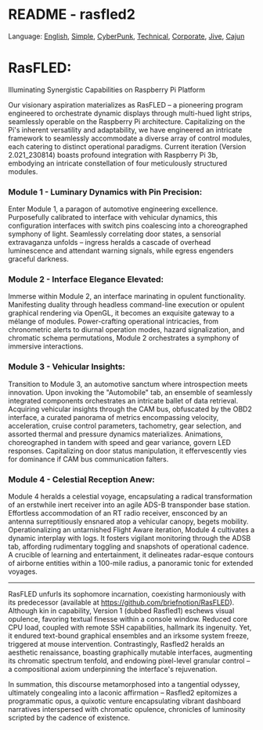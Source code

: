 # README - rasfled2

Language: [English](https://github.com/briefnotion/rasfled2/blob/main/README.md), [Simple](https://github.com/briefnotion/rasfled2/blob/main/README.simple.md), [CyberPunk](https://github.com/briefnotion/rasfled2/blob/main/README.cyberpunk.md), [Technical](https://github.com/briefnotion/rasfled2/blob/main/README.technical.md), [Corporate](https://github.com/briefnotion/rasfled2/blob/main/README.corporate%20language.md), [Jive](https://github.com/briefnotion/rasfled2/blob/main/README.jive.md), [Cajun](https://github.com/briefnotion/rasfled2/blob/main/README.cajun.md)

# RasFLED: 
Illuminating Synergistic Capabilities on Raspberry Pi Platform

Our visionary aspiration materializes as RasFLED – a pioneering program engineered to orchestrate dynamic displays through multi-hued light strips, seamlessly operable on the Raspberry Pi architecture. Capitalizing on the Pi's inherent versatility and adaptability, we have engineered an intricate framework to seamlessly accommodate a diverse array of control modules, each catering to distinct operational paradigms. Current iteration (Version 2.021_230814) boasts profound integration with Raspberry Pi 3b, embodying an intricate constellation of four meticulously structured modules.

### Module 1 - Luminary Dynamics with Pin Precision:
Enter Module 1, a paragon of automotive engineering excellence. Purposefully calibrated to interface with vehicular dynamics, this configuration interfaces with switch pins coalescing into a choreographed symphony of light. Seamlessly correlating door states, a sensorial extravaganza unfolds – ingress heralds a cascade of overhead luminescence and attendant warning signals, while egress engenders graceful darkness.

### Module 2 - Interface Elegance Elevated:
Immerse within Module 2, an interface marinating in opulent functionality. Manifesting duality through headless command-line execution or opulent graphical rendering via OpenGL, it becomes an exquisite gateway to a mélange of modules. Power-crafting operational intricacies, from chronometric alerts to diurnal operation modes, hazard signalization, and chromatic schema permutations, Module 2 orchestrates a symphony of immersive interactions.

### Module 3 - Vehicular Insights:
Transition to Module 3, an automotive sanctum where introspection meets innovation. Upon invoking the "Automobile" tab, an ensemble of seamlessly integrated components orchestrates an intricate ballet of data retrieval. Acquiring vehicular insights through the CAM bus, obfuscated by the OBD2 interface, a curated panorama of metrics encompassing velocity, acceleration, cruise control parameters, tachometry, gear selection, and assorted thermal and pressure dynamics materializes. Animations, choreographed in tandem with speed and gear variance, govern LED responses. Capitalizing on door status manipulation, it effervescently vies for dominance if CAM bus communication falters.

### Module 4 - Celestial Reception Anew:
Module 4 heralds a celestial voyage, encapsulating a radical transformation of an erstwhile inert receiver into an agile ADS-B transponder base station. Effortless accommodation of an RT radio receiver, ensconced by an antenna surreptitiously ensnared atop a vehicular canopy, begets mobility. Operationalizing an untarnished Flight Aware iteration, Module 4 cultivates a dynamic interplay with logs. It fosters vigilant monitoring through the ADSB tab, affording rudimentary toggling and snapshots of operational cadence. A crucible of learning and entertainment, it delineates radar-esque contours of airborne entities within a 100-mile radius, a panoramic tonic for extended voyages.

***

RasFLED unfurls its sophomore incarnation, coexisting harmoniously with its predecessor (available at https://github.com/briefnotion/RasFLED). Although kin in capability, Version 1 (dubbed Rasfled1) eschews visual opulence, favoring textual finesse within a console window. Reduced core CPU load, coupled with remote SSH capabilities, hallmark its ingenuity. Yet, it endured text-bound graphical ensembles and an irksome system freeze, triggered at mouse intervention. Contrastingly, Rasfled2 heralds an aesthetic renaissance, boasting graphically mutable interfaces, augmenting its chromatic spectrum tenfold, and endowing pixel-level granular control – a compositional axiom underpinning the interface's rejuvenation.

In summation, this discourse metamorphosed into a tangential odyssey, ultimately congealing into a laconic affirmation – Rasfled2 epitomizes a programmatic opus, a quixotic venture encapsulating vibrant dashboard narratives interspersed with chromatic opulence, chronicles of luminosity scripted by the cadence of existence.